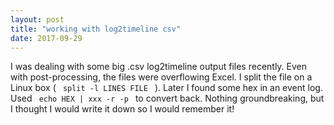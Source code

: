 ```yaml
---
layout: post
title: "working with log2timeline csv"
date: 2017-09-29
---
```


I was dealing with some big .csv log2timeline output files recently.
Even with post-processing, the files were overflowing Excel.
I split the file on a Linux box ( <code> split -l LINES FILE </code> ).
Later I found some hex in an event log. Used <code> echo HEX | xxx -r -p </code> to convert back.
Nothing groundbreaking, but I thought I would write it down so I would remember it!

